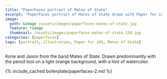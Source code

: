 ```yaml
---
title: "PaperFaces portrait of Mates of State"
excerpt: "PaperFaces portrait of Mates of State drawn with Paper for iOS on an iPad."
image: 
  path: &image /assets/images/paperfaces-mates-of-state.jpg 
  feature: *image
  thumbnail: /assets/images/paperfaces-mates-of-state-150.jpg
categories: [paperfaces]
tags: [portrait, illustration, Paper for iOS, Mates of State]
---
```


Korie and Jason from the band Mates of State. Drawn predominantly with the pencil tool on a light orange background, with a hint of watercolor.

{% include_cached boilerplate/paperfaces-2.md %}
